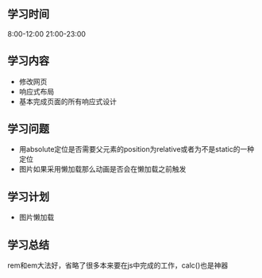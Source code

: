 ## 学习时间
8:00-12:00 21:00-23:00

## 学习内容
* 修改网页
* 响应式布局
* 基本完成页面的所有响应式设计

## 学习问题
* 用absolute定位是否需要父元素的position为relative或者为不是static的一种定位
* 图片如果采用懒加载那么动画是否会在懒加载之前触发

## 学习计划
* 图片懒加载

## 学习总结
rem和em大法好，省略了很多本来要在js中完成的工作，calc()也是神器
